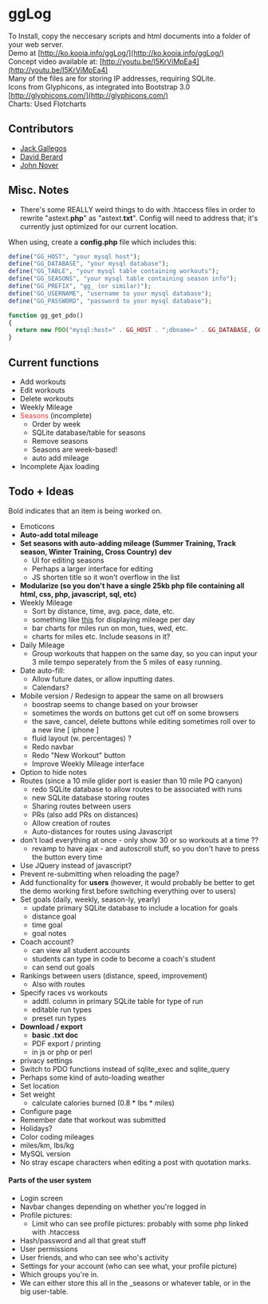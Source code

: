 # ggLog

To Install, copy the neccesary scripts and html documents into a folder of your web server.  
Demo at [http://ko.kooia.info/ggLog/](http://ko.kooia.info/ggLog/)  
Concept video available at: [http://youtu.be/I5KrViMpEa4](http://youtu.be/I5KrViMpEa4)  
Many of the files are for storing IP addresses, requiring SQLite.  
Icons from Glyphicons, as integrated into Bootstrap 3.0 [http://glyphicons.com/](http://glyphicons.com/)  
Charts: Used Flotcharts

## Contributors

* [Jack Gallegos](https://github.com/Jeak)
* [David Berard](https://github.com/davidberard98)
* [John Nover](http://gglog.xyz/special.php)

## Misc. Notes

* There's some REALLY weird things to do with .htaccess files in order to rewrite "astext.__php__" as "astext.__txt__".  Config will need to address that; it's currently just optimized for our current location.

When using, create a __config.php__ file which includes this:

```php
define("GG_HOST", "your mysql host");
define("GG_DATABASE", "your mysql database");
define("GG_TABLE", "your mysql table containing workouts");
define("GG_SEASONS", "your mysql table containing season info");
define("GG_PREFIX", "gg_ (or similar)");
define("GG_USERNAME", "username to your mysql database");
define("GG_PASSWORD", "password to your mysql database");

function gg_get_pdo()
{
  return new PDO("mysql:host=" . GG_HOST . ";dbname=" . GG_DATABASE, GG_USERNAME, GG_PASSWORD );
}
```

## Current functions
* Add workouts
* Edit workouts
* Delete workouts
* Weekly Mileage
* <span style="color:#F33;">Seasons</span> (incomplete)
    + Order by week
    + SQLite database/table for seasons
    + Remove seasons
    + Seasons are week-based!
    + auto add mileage
* Incomplete Ajax loading

## Todo + Ideas

Bold indicates that an item is being worked on.

* Emoticons
* __Auto-add total mileage__
* __Set seasons with auto-adding mileage (Summer Training, Track season, Winter Training, Cross Country)__ __dev__
    + UI for editing seasons
    + Perhaps a larger interface for editing
    + JS shorten title so it won't overflow in the list
* __Modularize (so you don't have a single 25kb php file containing all html, css, php, javascript, sql, etc)__
* Weekly Mileage
    + Sort by distance, time, avg. pace, date, etc.
    + something like [this](http://bl.ocks.org/mbostock/4063318) for displaying mileage per day
    + bar charts for miles run on mon, tues, wed, etc.
    + charts for miles etc.  Include seasons in it?
* Daily Mileage
    + Group workouts that happen on the same day, so you can input your 3 mile tempo seperately from the 5 miles of easy running.
* Date auto-fill:
    + Allow future dates, or allow inputting dates.
    + Calendars?
* Mobile version / Redesign to appear the same on all browsers
    + boostrap seems to change based on your browser
    + sometimes the words on buttons get cut off on some browsers
    + the save, cancel, delete buttons while editing sometimes roll over to a new line [ iphone ]
    + fluid layout (w. percentages) ?
    + Redo navbar
    + Redo "New Workout" button
    + Improve Weekly Mileage interface
* Option to hide notes
* Routes (since a 10 mile glider port is easier than 10 mile PQ canyon)
    + redo SQLite database to allow routes to be associated with runs
    + new SQLite database storing routes
    + Sharing routes between users
    + PRs (also add PRs on distances)
    + Allow creation of routes
    + Auto-distances for routes using Javascript
* don't load everything at once - only show 30 or so workouts at a time ??
    + revamp to have ajax - and autoscroll stuff, so you don't have to press the button every time
* Use JQuery instead of javascript?
* Prevent re-submitting when reloading the page?
* Add functionality for **users** (however, it would probably be better to get the demo working first before switching everything over to users)
* Set goals (daily, weekly, season-ly, yearly)
    + update primary SQLite database to include a location for goals
    + distance goal
    + time goal
    + goal notes
* Coach account?
    + can view all student accounts
    + students can type in code to become a coach's student
    + can send out goals
* Rankings between users (distance, speed, improvement)
    + Also with routes
* Specify races vs workouts
    + addtl. column in primary SQLite table for type of run
    + editable run types
    + preset run types
* __Download / export__
    + __basic .txt doc__
    + PDF export / printing
    + in js or php or perl
* privacy settings
* Switch to PDO functions instead of sqlite\_exec and sqlite\_query
* Perhaps some kind of auto-loading weather
* Set location
* Set weight
    + calculate calories burned (0.8 &#42; lbs &#42; miles)
* Configure page
* Remember date that workout was submitted
* Holidays?
* Color coding mileages
* miles/km, lbs/kg
* MySQL version
* No stray escape characters when editing a post with quotation marks.

#### Parts of the user system
* Login screen
* Navbar changes depending on whether you're logged in
* Profile pictures:
  + Limit who can see profile pictures: probably with some php linked with .htaccess
* Hash/password and all that great stuff
* User permissions
* User friends, and who can see who's activity
* Settings for your account (who can see what, your profile picture)
* Which groups you're in.
* We can either store this all in the &#95;seasons or whatever table, or in the big user-table.
